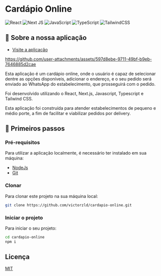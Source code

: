 # Cardápio Online

![React](https://img.shields.io/badge/react-%2320232a.svg?style=for-the-badge&logo=react&logoColor=%2361DAFB)
![Next JS](https://img.shields.io/badge/Next-black?style=for-the-badge&logo=next.js&logoColor=white)
![JavaScript](https://img.shields.io/badge/javascript-%23323330.svg?style=for-the-badge&logo=javascript&logoColor=%23F7DF1E)
![TypeScript](https://img.shields.io/badge/typescript-%23007ACC.svg?style=for-the-badge&logo=typescript&logoColor=white)
![TailwindCSS](https://img.shields.io/badge/tailwindcss-%2338B2AC.svg?style=for-the-badge&logo=tailwind-css&logoColor=white)

## 📌 Sobre a nossa aplicação

- <a href="https://cardapio-online-eosin-three.vercel.app">Visite a aplicação</a>

https://github.com/user-attachments/assets/597d8ebe-9711-49bf-b9eb-7646885d2cae

Esta aplicação é um cardápio online, onde o usuário é capaz de selecionar dentre as opções disponíveis, adicionar o endereço, e o seu pedido será enviado ao WhatsApp do estabelecimento, que prosseguirá com o pedido.

Foi desenvolvido utilizando o React, Next.js, Javascript, Typescript e Tailwind CSS.

Esta aplicação foi construída para atender estabelecimentos de pequeno e médio porte, a fim de facilitar e viabilizar pedidos por delivery.

## 🚀 Primeiros passos

### Pré-requisitos

Para utilizar a aplicação localmente, é necessário ter instalado em sua máquina:

- <a href="https://nodejs.org/en">NodeJs</a>
- <a href="https://git-scm.com">Git</a>

### Clonar

Para clonar este projeto na sua máquina local:

```bash
git clone https://github.com/victorzld/cardapio-online.git
```
### Iniciar o projeto

Para iniciar o seu projeto:

```bash
cd cardapio-online
npm i
```

## Licença

<a href="/LICENSE" >MIT</a>
